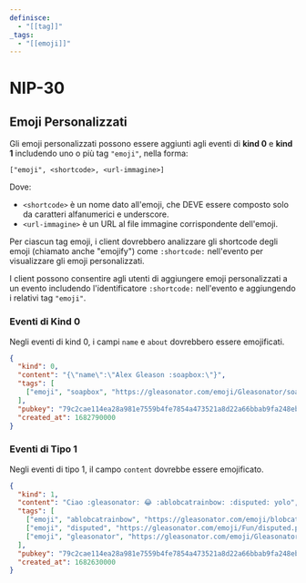 ```yaml
---
definisce:
  - "[[tag]]"
_tags:
  - "[[emoji]]"
---
```


# NIP-30

## Emoji Personalizzati

Gli emoji personalizzati possono essere aggiunti agli eventi di **kind 0** e **kind 1** includendo uno o più tag `"emoji"`, nella forma:

```
["emoji", <shortcode>, <url-immagine>]
```

Dove:

- `<shortcode>` è un nome dato all'emoji, che DEVE essere composto solo da caratteri alfanumerici e underscore.
- `<url-immagine>` è un URL al file immagine corrispondente dell'emoji.

Per ciascun tag emoji, i client dovrebbero analizzare gli shortcode degli emoji (chiamato anche "emojify") come `:shortcode:` nell'evento per visualizzare gli emoji personalizzati.

I client possono consentire agli utenti di aggiungere emoji personalizzati a un evento includendo l'identificatore `:shortcode:` nell'evento e aggiungendo i relativi tag `"emoji"`.

### Eventi di Kind 0

Negli eventi di kind 0, i campi `name` e `about` dovrebbero essere emojificati.

```json
{
  "kind": 0,
  "content": "{\"name\":\"Alex Gleason :soapbox:\"}",
  "tags": [
    ["emoji", "soapbox", "https://gleasonator.com/emoji/Gleasonator/soapbox.png"]
  ],
  "pubkey": "79c2cae114ea28a981e7559b4fe7854a473521a8d22a66bbab9fa248eb820ff6",
  "created_at": 1682790000
}
```

### Eventi di Tipo 1

Negli eventi di tipo 1, il campo `content` dovrebbe essere emojificato.

```json
{
  "kind": 1,
  "content": "Ciao :gleasonator: 😂 :ablobcatrainbow: :disputed: yolo",
  "tags": [
    ["emoji", "ablobcatrainbow", "https://gleasonator.com/emoji/blobcat/ablobcatrainbow.png"],
    ["emoji", "disputed", "https://gleasonator.com/emoji/Fun/disputed.png"],
    ["emoji", "gleasonator", "https://gleasonator.com/emoji/Gleasonator/gleasonator.png"]
  ],
  "pubkey": "79c2cae114ea28a981e7559b4fe7854a473521a8d22a66bbab9fa248eb820ff6",
  "created_at": 1682630000
}
```
